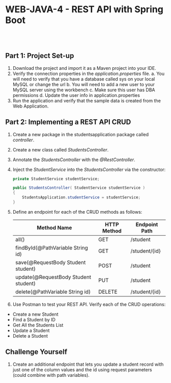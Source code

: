 
# WEB-JAVA-4 - REST API with Spring Boot


 <br/>
 <br/>


## Part 1: Project Set-up
1. Download the project and import it as a Maven project into your IDE.
2. Verify the connection properties in the *application.properties* file.
   a. You will need to verify that you have a database called sys on your local MySQL or change the url
   b. You will need to add a new user to your MySQL server using the workbench
   c. Make sure this user has DBA permissions
   d. Update the user info in application.properties
3. Run the application and verify that the sample data is created from the Web Application.

## Part 2: Implementing a REST API CRUD
1. Create a new package in the studentsapplication package called *controller*.
2. Create a new class called *StudentsController*.
3. Annotate the *StudentsController* with the *@RestController*.
4. Inject the *StudentService* into the *StudentsController* via the constructor:
    ```java
    private StudentService studentService;

    public StudentsController( StudentService studentService )
    {
        StudentsApplication.studentService = studentService;
    }
    ``` 
5. Define an endpoint for each of the CRUD methods as follows:

   | Method Name                          | HTTP Method | Endpoint Path |
      |--------------------------------------|-------------|---------------|
   | all()                                | GET         | /student      |
   | findById(@PathVariable String id)    | GET         | /student/{id} |
   | save(@RequestBody Student student)   | POST        | /student      |
   | update(@RequestBody Student student) | PUT         | /student      |
   | delete(@PathVariable String id)      | DELETE      | /student/{id} |

6. Use Postman to test your REST API. Verify each of the CRUD operations:
* Create a new Student
* Find a Student by ID
* Get All the Students List
* Update a Student
* Delete a Student

## Challenge Yourself
1. Create an additional endpoint that lets you update a student record with just one of the column values and the id using request parameters (could combine with path variables).